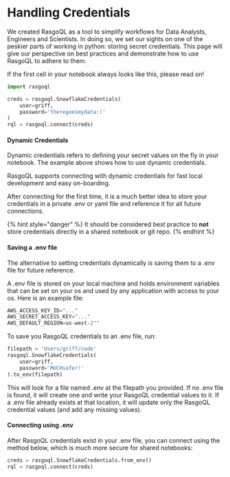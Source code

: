 # Handling Credentials

We created RasgoQL as a tool to simplify workflows for Data Analysts, Engineers and Scientists. In doing so, we set our sights on one of the peskier parts of working in python: storing secret credentials. This page will give our perspective on best practices and demonstrate how to use RasgoQL to adhere to them.

If the first cell in your notebook always looks like this, please read on!

```python
import rasgoql

creds = rasgoql.SnowflakeCredentials(
    user=griff,
    password='theregoesmydata:('
)
rql = rasgoql.connect(creds)
```

#### Dynamic Credentials

Dynamic credentials refers to defining your secret values on the fly in your notebook. The example above shows how to use dynamic credentials.

RasgoQL supports connecting with dynamic credentials for fast local development and easy on-boarding.

After connecting for the first time, it is a much better idea to store your credentials in a private .env or yaml file and reference it for all future connections.

{% hint style="danger" %}
It should be considered best practice to **not** store credentials directly in a shared notebook or git repo.
{% endhint %}

#### Saving a .env file

The alternative to setting credentials dynamically is saving them to a .env file for future reference.

A .env file is stored on your local machine and holds environment variables that can be set on your os and used by any application with access to your os. Here is an example file:

```python
AWS_ACCESS_KEY_ID="..."
AWS_SECRET_ACCESS_KEY="..."
AWS_DEFAULT_REGION=us-west-2""
```

To save you RasgoQL credentials to an .env file, run:

```python
filepath = 'Users/griff/code'
rasgoql.SnowflakeCredentials(
    user=griff,
    password='MUCHsafer!'
).to_env(filepath)
```

This will look for a file named .env at the filepath you provided. If no .env file is found, it will create one and write your RasgoQL credential values to it. If a .env file already exists at that location, it will update only the RasgoQL credential values (and add any missing values).

#### Connecting using .env

After RasgoQL credentials exist in your .env file, you can connect using the method below, which is much more secure for shared notebooks:

```python
creds = rasgoql.SnowflakeCredentials.from_env()
rql = rasgoql.connect(creds)
```
